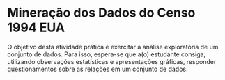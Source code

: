 # Mineração dos Dados do Censo 1994 EUA

O objetivo desta atividade prática é exercitar a análise exploratória de um conjunto de dados. Para isso, espera-se que a(o) estudante consiga, utilizando observações estatísticas e apresentações gráficas, responder questionamentos sobre as relações em um conjunto de dados.
